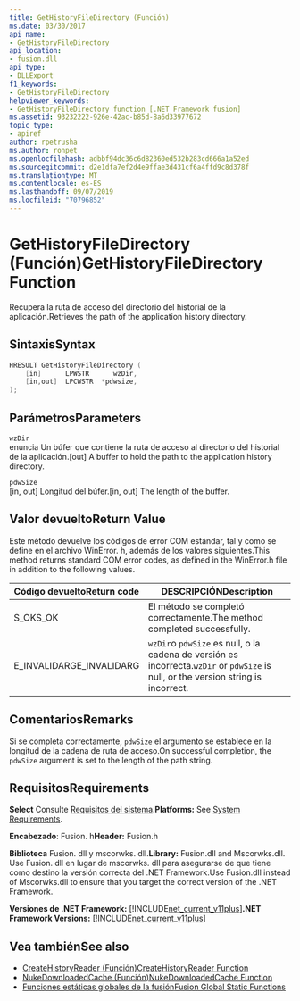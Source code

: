 ```yaml
---
title: GetHistoryFileDirectory (Función)
ms.date: 03/30/2017
api_name:
- GetHistoryFileDirectory
api_location:
- fusion.dll
api_type:
- DLLExport
f1_keywords:
- GetHistoryFileDirectory
helpviewer_keywords:
- GetHistoryFileDirectory function [.NET Framework fusion]
ms.assetid: 93232222-926e-42ac-b85d-8a6d33977672
topic_type:
- apiref
author: rpetrusha
ms.author: ronpet
ms.openlocfilehash: adbbf94dc36c6d82360ed532b283cd666a1a52ed
ms.sourcegitcommit: d2e1dfa7ef2d4e9ffae3d431cf6a4ffd9c8d378f
ms.translationtype: MT
ms.contentlocale: es-ES
ms.lasthandoff: 09/07/2019
ms.locfileid: "70796852"
---
```

# <a name="gethistoryfiledirectory-function"></a><span data-ttu-id="32e40-102">GetHistoryFileDirectory (Función)</span><span class="sxs-lookup"><span data-stu-id="32e40-102">GetHistoryFileDirectory Function</span></span>
<span data-ttu-id="32e40-103">Recupera la ruta de acceso del directorio del historial de la aplicación.</span><span class="sxs-lookup"><span data-stu-id="32e40-103">Retrieves the path of the application history directory.</span></span>  
  
## <a name="syntax"></a><span data-ttu-id="32e40-104">Sintaxis</span><span class="sxs-lookup"><span data-stu-id="32e40-104">Syntax</span></span>  
  
```cpp  
HRESULT GetHistoryFileDirectory (  
    [in]      LPWSTR      wzDir,  
    [in,out]  LPCWSTR  *pdwsize,  
);  
```  
  
## <a name="parameters"></a><span data-ttu-id="32e40-105">Parámetros</span><span class="sxs-lookup"><span data-stu-id="32e40-105">Parameters</span></span>  
 `wzDir`  
 <span data-ttu-id="32e40-106">enuncia Un búfer que contiene la ruta de acceso al directorio del historial de la aplicación.</span><span class="sxs-lookup"><span data-stu-id="32e40-106">[out] A buffer to hold the path to the application history directory.</span></span>  
  
 `pdwSize`  
 <span data-ttu-id="32e40-107">[in, out] Longitud del búfer.</span><span class="sxs-lookup"><span data-stu-id="32e40-107">[in, out] The length of the buffer.</span></span>  
  
## <a name="return-value"></a><span data-ttu-id="32e40-108">Valor devuelto</span><span class="sxs-lookup"><span data-stu-id="32e40-108">Return Value</span></span>  
 <span data-ttu-id="32e40-109">Este método devuelve los códigos de error COM estándar, tal y como se define en el archivo WinError. h, además de los valores siguientes.</span><span class="sxs-lookup"><span data-stu-id="32e40-109">This method returns standard COM error codes, as defined in the WinError.h file in addition to the following values.</span></span>  
  
|<span data-ttu-id="32e40-110">Código devuelto</span><span class="sxs-lookup"><span data-stu-id="32e40-110">Return code</span></span>|<span data-ttu-id="32e40-111">DESCRIPCIÓN</span><span class="sxs-lookup"><span data-stu-id="32e40-111">Description</span></span>|  
|-----------------|-----------------|  
|<span data-ttu-id="32e40-112">S_OK</span><span class="sxs-lookup"><span data-stu-id="32e40-112">S_OK</span></span>|<span data-ttu-id="32e40-113">El método se completó correctamente.</span><span class="sxs-lookup"><span data-stu-id="32e40-113">The method completed successfully.</span></span>|  
|<span data-ttu-id="32e40-114">E_INVALIDARG</span><span class="sxs-lookup"><span data-stu-id="32e40-114">E_INVALIDARG</span></span>|<span data-ttu-id="32e40-115">`wzDir`o `pdwSize` es null, o la cadena de versión es incorrecta.</span><span class="sxs-lookup"><span data-stu-id="32e40-115">`wzDir` or `pdwSize` is null, or the version string is incorrect.</span></span>|  
  
## <a name="remarks"></a><span data-ttu-id="32e40-116">Comentarios</span><span class="sxs-lookup"><span data-stu-id="32e40-116">Remarks</span></span>  
 <span data-ttu-id="32e40-117">Si se completa correctamente, `pdwSize` el argumento se establece en la longitud de la cadena de ruta de acceso.</span><span class="sxs-lookup"><span data-stu-id="32e40-117">On successful completion, the `pdwSize` argument is set to the length of the path string.</span></span>  
  
## <a name="requirements"></a><span data-ttu-id="32e40-118">Requisitos</span><span class="sxs-lookup"><span data-stu-id="32e40-118">Requirements</span></span>  
 <span data-ttu-id="32e40-119">**Select** Consulte [Requisitos del sistema](../../get-started/system-requirements.md).</span><span class="sxs-lookup"><span data-stu-id="32e40-119">**Platforms:** See [System Requirements](../../get-started/system-requirements.md).</span></span>  
  
 <span data-ttu-id="32e40-120">**Encabezado**: Fusion. h</span><span class="sxs-lookup"><span data-stu-id="32e40-120">**Header:** Fusion.h</span></span>  
  
 <span data-ttu-id="32e40-121">**Biblioteca** Fusion. dll y mscorwks. dll.</span><span class="sxs-lookup"><span data-stu-id="32e40-121">**Library:** Fusion.dll and Mscorwks.dll.</span></span> <span data-ttu-id="32e40-122">Use Fusion. dll en lugar de mscorwks. dll para asegurarse de que tiene como destino la versión correcta del .NET Framework.</span><span class="sxs-lookup"><span data-stu-id="32e40-122">Use Fusion.dll instead of Mscorwks.dll to ensure that you target the correct version of the .NET Framework.</span></span>  
  
 <span data-ttu-id="32e40-123">**Versiones de .NET Framework:** [!INCLUDE[net_current_v11plus](../../../../includes/net-current-v11plus-md.md)]</span><span class="sxs-lookup"><span data-stu-id="32e40-123">**.NET Framework Versions:** [!INCLUDE[net_current_v11plus](../../../../includes/net-current-v11plus-md.md)]</span></span>  
  
## <a name="see-also"></a><span data-ttu-id="32e40-124">Vea también</span><span class="sxs-lookup"><span data-stu-id="32e40-124">See also</span></span>

- [<span data-ttu-id="32e40-125">CreateHistoryReader (Función)</span><span class="sxs-lookup"><span data-stu-id="32e40-125">CreateHistoryReader Function</span></span>](createhistoryreader-function.md)
- [<span data-ttu-id="32e40-126">NukeDownloadedCache (Función)</span><span class="sxs-lookup"><span data-stu-id="32e40-126">NukeDownloadedCache Function</span></span>](nukedownloadedcache-function.md)
- [<span data-ttu-id="32e40-127">Funciones estáticas globales de la fusión</span><span class="sxs-lookup"><span data-stu-id="32e40-127">Fusion Global Static Functions</span></span>](fusion-global-static-functions.md)
